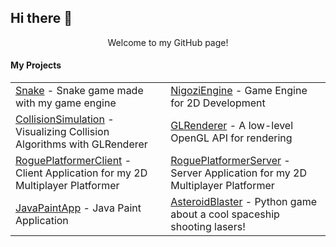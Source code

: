 ## Hi there 👋

<!--
**LukaLominadze/LukaLominadze** is a ✨ _special_ ✨ repository because its `README.md` (this file) appears on your GitHub profile.

Here are some ideas to get you started:

- 🔭 I’m currently working on ...
- 🌱 I’m currently learning ...
- 👯 I’m looking to collaborate on ...
- 🤔 I’m looking for help with ...
- 💬 Ask me about ...
- 📫 How to reach me: ...
- 😄 Pronouns: ...
- ⚡ Fun fact: ...
-->
<div>
    <p  align="center">Welcome to my GitHub page!</p>
    <h4 align="left">My Projects</h4>
    <table align="center">
        <tr>
            <td><a href="https://github.com/LukaLominadze/Snake">Snake</a> - Snake game made with my game engine</td>
            <td><a href="https://github.com/LukaLominadze/NigoziEngine">NigoziEngine</a> - Game Engine for 2D Development</td>
        </tr>
        <tr>
            <td><a href="https://github.com/LukaLominadze/CollisionSimulation">CollisionSimulation</a> - Visualizing Collision Algorithms with GLRenderer</td>
            <td><a href="https://github.com/LukaLominadze/GLRenderer">GLRenderer</a> - A low-level OpenGL API for rendering</td>
        </tr>
        <tr>
            <td><a href="https://github.com/LukaLominadze/RoguePlatformer---Client">RoguePlatformerClient</a> - Client Application for my 2D Multiplayer Platformer</td>
            <td><a href="https://github.com/LukaLominadze/RoguePlatformer---Server">RoguePlatformerServer</a> - Server Application for my 2D Multiplayer Platformer</td>
        </tr>
        <tr>
            <td><a href="https://github.com/LukaLominadze/JavaPaintApp">JavaPaintApp</a> - Java Paint Application</td>
            <td><a href="https://github.com/LukaLominadze/SpaceGamePy">AsteroidBlaster</a> - Python game about a cool spaceship shooting lasers!</td>
        </tr>
    </table>
</div>
